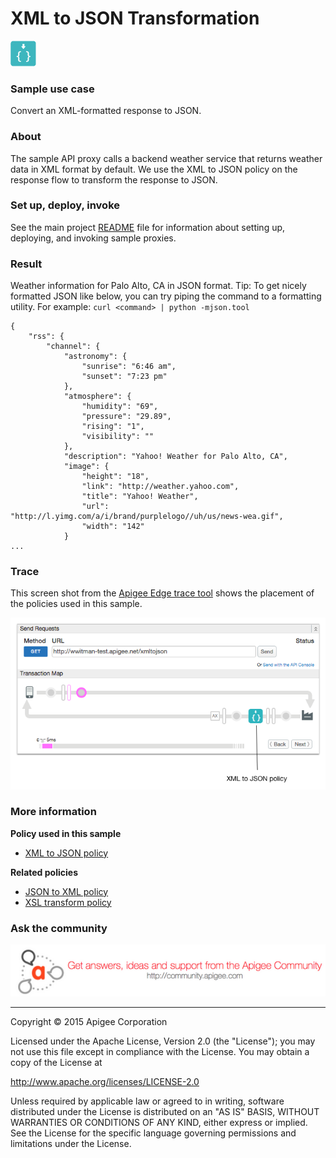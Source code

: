 # XML to JSON Transformation

![alt text](../../images/icon-xml-to-json.jpg)

### Sample use case

Convert an XML-formatted response to JSON. 

### About

The sample API proxy calls a backend weather service that returns weather data in XML format by default. We use the XML to JSON policy on the response flow to transform the response to JSON. 

### Set up, deploy, invoke

See the main project [README](../../README.md) file for information about setting up, deploying, and invoking sample proxies. 

### Result

Weather information for Palo Alto, CA in JSON format. Tip: To get nicely formatted JSON like below, you can try piping the command to a formatting utility. For example: `curl <command> | python -mjson.tool`

```
{
    "rss": {
        "channel": {
            "astronomy": {
                "sunrise": "6:46 am",
                "sunset": "7:23 pm"
            },
            "atmosphere": {
                "humidity": "69",
                "pressure": "29.89",
                "rising": "1",
                "visibility": ""
            },
            "description": "Yahoo! Weather for Palo Alto, CA",
            "image": {
                "height": "18",
                "link": "http://weather.yahoo.com",
                "title": "Yahoo! Weather",
                "url": "http://l.yimg.com/a/i/brand/purplelogo//uh/us/news-wea.gif",
                "width": "142"
            }
...
```

### Trace

This screen shot from the [Apigee Edge trace tool](http://apigee.com/docs/api-services/content/using-trace-tool-0) shows the placement of the policies used in this sample. 

![alt text](../../images/xmltojson-trace-2.png)

### More information

**Policy used in this sample**
* [XML to JSON policy](http://apigee.com/docs/api-services/reference/xml-json-policy)

**Related policies**
* [JSON to XML policy](http://apigee.com/docs/api-services/reference/json-xml-policy)
* [XSL transform policy](http://apigee.com/docs/api-services/reference/xsl-transform-policy)

### Ask the community

[![alt text](../../images/apigee-community.png "Apigee Community is a great place to ask questions and find answers about developing API proxies. ")](https://community.apigee.com?via=github)

---

Copyright © 2015 Apigee Corporation

Licensed under the Apache License, Version 2.0 (the "License"); you may not use
this file except in compliance with the License. You may obtain a copy
of the License at

http://www.apache.org/licenses/LICENSE-2.0

Unless required by applicable law or agreed to in writing, software
distributed under the License is distributed on an "AS IS" BASIS,
WITHOUT WARRANTIES OR CONDITIONS OF ANY KIND, either express or implied.
See the License for the specific language governing permissions and
limitations under the License.
